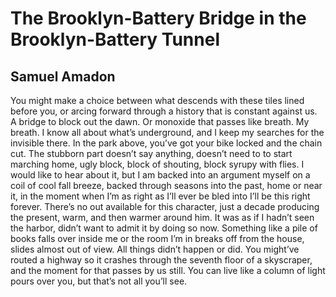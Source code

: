 # The Brooklyn-Battery Bridge in the Brooklyn-Battery Tunnel
## Samuel Amadon
You might make a choice between what descends
with these tiles lined before you, or arcing
forward through a history that is constant against us.
A bridge to block out the dawn. Or monoxide
that passes like breath. My breath. I know all about what’s
underground, and I keep my searches for the invisible
there. In the park above, you’ve got your bike locked
and the chain cut. The stubborn part doesn’t say
anything, doesn’t need to to
start marching home, ugly block, block of shouting, block
syrupy with flies. I would like to hear about it, but I am
backed into an argument myself
on a coil of cool fall breeze, backed through
seasons into the past, home or near it, in the moment
when I’m as right as I’ll ever be bled into
I’ll be this right forever. There’s no out available
for this character, just a decade producing the present,
warm, and then warmer around him.
It was as if I hadn’t seen the harbor, didn’t want to
admit it by doing so now. Something
like a pile of books falls over inside me or
the room I’m in breaks off from the house, slides
almost out of view. All things didn’t happen
or did. You might’ve routed a highway so it
crashes through the seventh floor of
a skyscraper, and the moment for that passes by
us still. You can live like a column of light
pours over you, but that’s not all you’ll see.